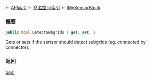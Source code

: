 ← [API索引](Api-Index) ← [命名空间索引](Namespace-Index) ← [IMySensorBlock](Sandbox.ModAPI.Ingame.IMySensorBlock)

### 概要

```csharp
public bool DetectSubgrids { get; set; }
```

Gets or sets if the sensor should detect subgrids (eg. connected by connector).

### 返回

[bool](https://docs.microsoft.com/en-us/dotnet/api/System.Boolean?view=netframework-4.6)

